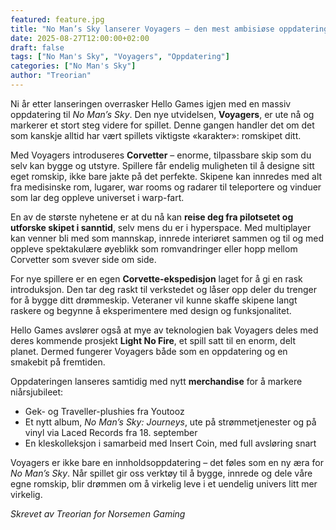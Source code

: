 ```yaml
---
featured: feature.jpg
title: "No Man’s Sky lanserer Voyagers – den mest ambisiøse oppdateringen hittil"
date: 2025-08-27T12:00:00+02:00
draft: false
tags: ["No Man's Sky", "Voyagers", "Oppdatering"]
categories: ["No Man's Sky"]
author: "Treorian"
---
```


Ni år etter lanseringen overrasker Hello Games igjen med en massiv oppdatering til *No Man’s Sky*. Den nye utvidelsen, **Voyagers**, er ute nå og markerer et stort steg videre for spillet. Denne gangen handler det om det som kanskje alltid har vært spillets viktigste «karakter»: romskipet ditt.  

Med Voyagers introduseres **Corvetter** – enorme, tilpassbare skip som du selv kan bygge og utstyre. Spillere får endelig muligheten til å designe sitt eget romskip, ikke bare jakte på det perfekte. Skipene kan innredes med alt fra medisinske rom, lugarer, war rooms og radarer til teleportere og vinduer som lar deg oppleve universet i warp-fart.  

En av de største nyhetene er at du nå kan **reise deg fra pilotsetet og utforske skipet i sanntid**, selv mens du er i hyperspace. Med multiplayer kan venner bli med som mannskap, innrede interiøret sammen og til og med oppleve spektakulære øyeblikk som romvandringer eller hopp mellom Corvetter som svever side om side.  

For nye spillere er en egen **Corvette-ekspedisjon** laget for å gi en rask introduksjon. Den tar deg raskt til verkstedet og låser opp deler du trenger for å bygge ditt drømmeskip. Veteraner vil kunne skaffe skipene langt raskere og begynne å eksperimentere med design og funksjonalitet.  

Hello Games avslører også at mye av teknologien bak Voyagers deles med deres kommende prosjekt **Light No Fire**, et spill satt til en enorm, delt planet. Dermed fungerer Voyagers både som en oppdatering og en smakebit på fremtiden.  

Oppdateringen lanseres samtidig med nytt **merchandise** for å markere niårsjubileet:  
- Gek- og Traveller-plushies fra Youtooz  
- Et nytt album, *No Man’s Sky: Journeys*, ute på strømmetjenester og på vinyl via Laced Records fra 18. september  
- En kleskolleksjon i samarbeid med Insert Coin, med full avsløring snart  

Voyagers er ikke bare en innholdsoppdatering – det føles som en ny æra for *No Man’s Sky*. Når spillet gir oss verktøy til å bygge, innrede og dele våre egne romskip, blir drømmen om å virkelig leve i et uendelig univers litt mer virkelig.  

*Skrevet av Treorian for Norsemen Gaming*